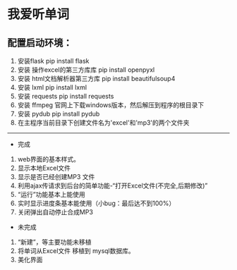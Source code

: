 # 我爱听单词
## 配置启动环境：
1. 安装flask
pip install flask 
2. 安装 操作excel的第三方库库
pip install openpyxl
3. 安装 html文档解析器第三方库
pip install beautifulsoup4
4. 安装 lxml
pip install lxml
5. 安装 requests
pip install requests
6. 安装 ffmpeg
官网上下载windows版本，然后解压到程序的根目录下
7. 安装 pydub
pip install pydub
8. 在主程序当前目录下创建文件名为'excel'和'mp3'的两个文件夹

------------------
- 完成

1. web界面的基本样式。
2. 显示本地Excel文件
3. 显示是否已经创建MP3
文件
4. 利用ajax传请求到后台的简单功能-“打开Excel文件(不完全,后期修改)”
5. “运行”功能基本上能使用
6. 实时显示进度条基本能使用（小bug：最后达不到100%）
7. 关闭弹出自动停止合成MP3

- 未完成

1. “新建”，等主要功能未移植
3. 将单词从Excel文件 移植到 mysql数据库。
4. 美化界面